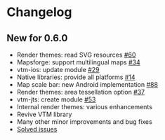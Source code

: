# Changelog

## New for 0.6.0

- Render themes: read SVG resources [#60](https://github.com/mapsforge/vtm/issues/60)
- Mapsforge: support multilingual maps [#34](https://github.com/mapsforge/vtm/issues/34)
- vtm-ios: update module [#29](https://github.com/mapsforge/vtm/issues/29)
- Native libraries: provide all platforms [#14](https://github.com/mapsforge/vtm/issues/14)
- Map scale bar: new Android implementation [#88](https://github.com/mapsforge/vtm/issues/88)
- Render themes: area tessellation option [#37](https://github.com/mapsforge/vtm/issues/37)
- vtm-jts: create module [#53](https://github.com/mapsforge/vtm/issues/53)
- Internal render themes: various enhancements
- Revive VTM library
- Many other minor improvements and bug fixes
- [Solved issues](https://github.com/mapsforge/vtm/issues?q=is%3Aissue+is%3Aclosed+milestone%3A0.6.0)
